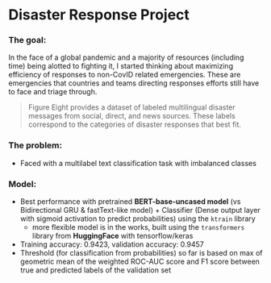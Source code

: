 # Disaster Response Project

### The goal:
In the face of a global pandemic and a majority of resources (including time) being alotted to fighting it, I started thinking about maximizing efficiency of responses to non-CovID related emergencies. These are emergencies that countries and teams directing responses efforts still have to face and triage through. 
> Figure Eight provides a dataset of labeled multilingual disaster messages from social, direct, and news sources. These labels correspond to the categories of disaster responses that best fit.

### The problem:
* Faced with a multilabel text classification task with imbalanced classes 

### Model:
* Best performance with pretrained **BERT-base-uncased model** (vs Bidirectional GRU & fastText-like model) + Classifier (Dense output layer with sigmoid activation to predict probabilities) using the `ktrain` library
	* more flexible model is in the works, built using the `transformers` library from **HuggingFace** with tensorflow/keras
* Training accuracy: 0.9423, validation accuracy: 0.9457
* Threshold (for classification from probabilities) so far is based on max of geometric mean of the weighted ROC-AUC score and F1 score between true and predicted labels of the validation set
